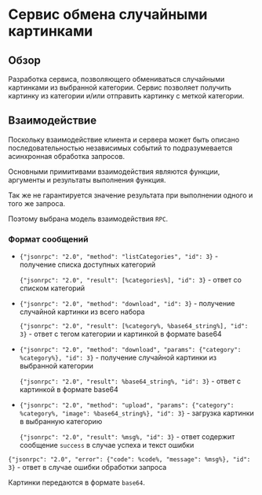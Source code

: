 # Сервис обмена случайными картинками

## Обзор

Разработка сервиса, позволяющего обмениваться случайными картинками из выбранной категории.
Сервис позволяет получить картинку из категории и/или отправить картинку с меткой категории.

## Взаимодействие

Поскольку взаимодействие клиента и сервера может быть описано последовательностью
независимых событий то подразумевается асинхронная обработка запросов.

Основными примитивами взаимодействия являются функции, аргументы и результаты выполнения функция.

Так же не гарантируется значение результата при выполнении одного и того же запроса.

Поэтому выбрана модель взаимодействия `RPC`.

### Формат сообщений

 * `{"jsonrpc": "2.0", "method": "listCategories", "id": 3}` - получение списка доступных категорий
   
   `{"jsonrpc": "2.0", "result": [%categories%], "id": 3}` - ответ со списком категорий
   

 * `{"jsonrpc": "2.0", "method": "download", "id": 3}` - получение случайной картинки из всего набора
   
   `{"jsonrpc": "2.0", "result": [%category%, %base64_string%], "id": 3}` - ответ с тегом категории и картинкой в формате base64
   

 * `{"jsonrpc": "2.0", "method": "download", "params": {"category": %category%}, "id": 3}` - получение случайной картинки из выбранной категории
   
   `{"jsonrpc": "2.0", "result": %base64_string%, "id": 3}` - ответ с картинкой в формате base64
   

 * `{"jsonrpc": "2.0", "method": "upload", "params": {"category": %category%, "image": %base64_string%}, "id": 3}` - загрузка картинки в выбранную категорию
   
   `{"jsonrpc": "2.0", "result": %msg%, "id": 3}` - ответ содержит сообщение `success` в случае успеха и текст ошибки


`{"jsonrpc": "2.0", "error": {"code": %code%, "message": %msg%}, "id": 3}` - ответ в случае ошибки обработки запроса
 
 Картинки передаются в формате `base64`.
